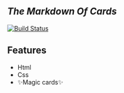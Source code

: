 ## _The Markdown Of Cards_

[![Build Status](https://res.cloudinary.com/dlbipxxlr/image/upload/v1671272682/gitHub-repository-images/cards-2_qf3jum.png)](https://javascript-html-css.vercel.app/)

## Features
- Html
- Css
- ✨Magic   cards✨  

